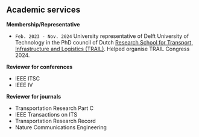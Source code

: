 ## Academic services

__Membership/Representative__
- `Feb. 2023 - Nov. 2024` University representative of Delft University of Technology in the PhD council of Dutch [<u>Research School for Transport, Infrastructure and Logistics (TRAIL)</u>](https://rstrail.nl). Helped organise TRAIL Congress 2024.

__Reviewer for conferences__
- IEEE ITSC
- IEEE IV

__Reviewer for journals__
- Transportation Research Part C
- IEEE Transactions on ITS
- Transportation Research Record
- Nature Communications Engineering
